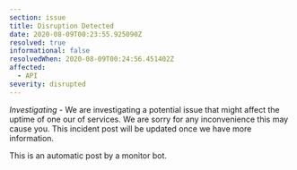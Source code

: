 ```yaml
---
section: issue
title: Disruption Detected
date: 2020-08-09T00:23:55.925090Z
resolved: true
informational: false
resolvedWhen: 2020-08-09T00:24:56.451402Z
affected:
  - API
severity: disrupted
---
```

*Investigating* - We are investigating a potential issue that might affect the uptime of one our of services. We are sorry for any inconvenience this may cause you. This incident post will be updated once we have more information.

This is an automatic post by a monitor bot.
        